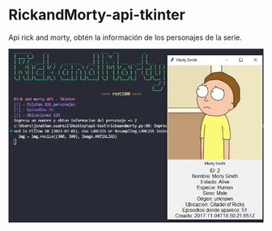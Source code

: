 # RickandMorty-api-tkinter

Api rick and morty, obtén la información de los personajes de la serie.

![](https://github.com/root3200/RickandMorty-api-tkinter/blob/main/img.png)
